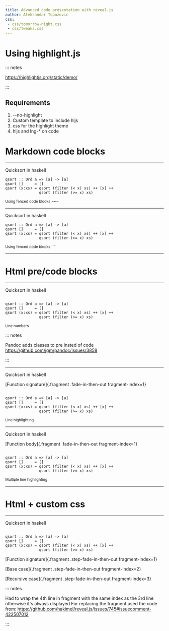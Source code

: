 ```yaml
---
title: Advanced code presentation with reveal.js
author: Aleksandar Topuzovic
css:
 - css/tomorrow-night.css
 - css/tweaks.css
---
```


# Using highlight.js

::: notes

https://highlightjs.org/static/demo/

:::

## Requirements

1. --no-highlight
2. Custom template to include hljs
3. css for the highlight theme
4. hljs and lng-* on code

# Markdown code blocks

---

Quicksort in haskell

~~~ {#quicksort .hljs .lang-haskell}
qsort :: Ord a => [a] -> [a]
qsort []     = []
qsort (x:xs) = qsort (filter (< x) xs) ++ [x] ++
               qsort (filter (>= x) xs)
~~~

<small>Using fenced code blocks ~~~</small>

---

Quicksort in haskell

```{.hljs .lang-haskell}
qsort :: Ord a => [a] -> [a]
qsort []     = []
qsort (x:xs) = qsort (filter (< x) xs) ++ [x] ++
               qsort (filter (>= x) xs)
```

<small>Using fenced code blocks ```</small>

---

# Html pre/code blocks

---

Quicksort in haskell

<pre>
<code class="hljs" lang-haskell data-line-numbers data-trim data-noescape>
qsort :: Ord a => [a] -> [a]
qsort []     = []
qsort (x:xs) = qsort (filter (< x) xs) ++ [x] ++
               qsort (filter (>= x) xs)
</code></pre>

<small>Line numbers</small>

::: notes

Pandoc adds classes to pre insted of code
https://github.com/jgm/pandoc/issues/3858

:::

---

Quicksort in haskell

[Function signature]{.fragment .fade-in-then-out fragment-index=1}

<pre>
<code class="hljs" lang-haskell data-line-numbers="1" data-trim data-noescape>
qsort :: Ord a => [a] -> [a]
qsort []     = []
qsort (x:xs) = qsort (filter (< x) xs) ++ [x] ++
               qsort (filter (>= x) xs)
</code></pre>

<small>Line highlighting</small>

---

Quicksort in haskell

[Function body]{.fragment .fade-in-then-out fragment-index=1}

<pre>
<code class="hljs" lang-haskell data-line-numbers="2-4" data-trim data-noescape>
qsort :: Ord a => [a] -> [a]
qsort []     = []
qsort (x:xs) = qsort (filter (< x) xs) ++ [x] ++
               qsort (filter (>= x) xs)
</code></pre>

<small>Multiple line highlighting</small>

---

# Html + custom css

---

Quicksort in haskell

<pre class="haskell">
<code data-line-numbers data-trim data-noescape>
<span class="fragment fade-in-then-semi-out" data-fragment-index="1">qsort :: Ord a => [a] -> [a]</span>
<span class="fragment fade-in-then-semi-out" data-fragment-index="2">qsort []     = []</span>
<span class="fragment fade-in" data-fragment-index="3">qsort (x:xs) = qsort (filter (< x) xs) ++ [x] ++</span>
<span class="fragment fade-in" data-fragment-index="3">               qsort (filter (>= x) xs)</span>
</code></pre>

[Function signature]{.fragment .step-fade-in-then-out fragment-index=1}

[Base case]{.fragment .step-fade-in-then-out fragment-index=2}

[Recursive case]{.fragment .step-fade-in-then-out fragment-index=3}

::: notes

Had to wrap the 4th line in fragment with the same index as the 3rd line otherwise it's always displayed
For replacing the fragment used the code from:
https://github.com/hakimel/reveal.js/issues/745#issuecomment-422507012

:::
